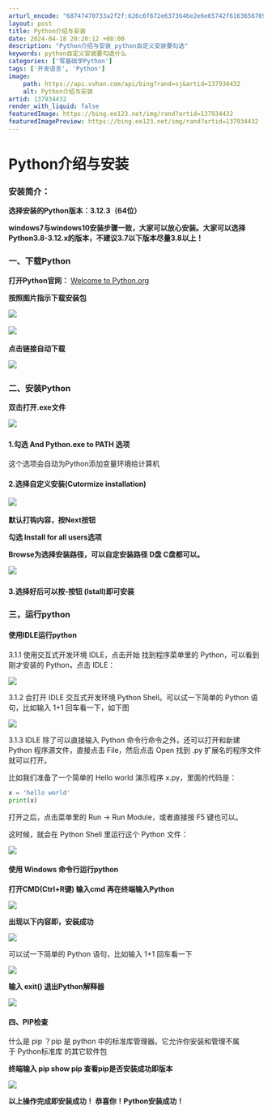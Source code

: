 ```yaml
---
arturl_encode: "68747470733a2f2f:626c6f672e6373646e2e6e65742f616365676931333537392f:61727469636c652f64657461696c732f313337393334343332"
layout: post
title: Python介绍与安装
date: 2024-04-18 20:20:12 +08:00
description: "Python介绍与安装_python自定义安装要勾选"
keywords: python自定义安装要勾选什么
categories: ['零基础学Python']
tags: ['开发语言', 'Python']
image:
    path: https://api.vvhan.com/api/bing?rand=sj&artid=137934432
    alt: Python介绍与安装
artid: 137934432
render_with_liquid: false
featuredImage: https://bing.ee123.net/img/rand?artid=137934432
featuredImagePreview: https://bing.ee123.net/img/rand?artid=137934432
---
```


# Python介绍与安装

### **安装简介：**

**选择安装的Python版本：3.12.3（64位）**

**windows7与windows10安装步骤一致，大家可以放心安装。大家可以选择Python3.8-3.12.x的版本，不建议3.7以下版本尽量3.8以上！**

### **一、下载Python**

**打开Python官网：**
[Welcome to Python.org](https://www.python.org/ "Welcome to Python.org")

**按照图片指示下载安装包**

![](https://i-blog.csdnimg.cn/blog_migrate/47545e8a43d964bd7be4f95b1743df7f.png)
​

![](https://i-blog.csdnimg.cn/blog_migrate/b1ad672dacf71355e03a18da431d95bb.png)
​

**点击链接自动下载**

![](https://i-blog.csdnimg.cn/blog_migrate/7495149eac267d050a9068e3864d028a.png)
​

### **二、安装Python**

**双击打开.exe文件**

![](https://i-blog.csdnimg.cn/blog_migrate/88d5029437be6f8d1589e3fc4d0280b7.png)
​

#### 1.勾选 And Python.exe to PATH 选项

这个选项会自动为Python添加变量环境给计算机

#### **2.选择自定义安装(Cutormize installation)**

![](https://i-blog.csdnimg.cn/blog_migrate/f6ea39b7a1295769f0a2f2dee58eb4e4.png)
​

**默认打钩内容，按Next按钮**

**勾选 Install for all users选项**

**Browse为选择安装路径，可以自定安装路径 D盘 C盘都可以。**

![](https://i-blog.csdnimg.cn/blog_migrate/e2f0ad9e0e0a0efffe796517ac8019a1.png)
​

#### **3.选择好后可以按-按钮 (Istall)即可安装**

### **三，运行python**

#### **使用IDLE运行python**

3.1.1 使用交互式开发环境 IDLE，点击开始 找到程序菜单里的 Python，可以看到刚才安装的 Python，点击 IDLE：

![](https://i-blog.csdnimg.cn/blog_migrate/b81d557217855550bfd89a6df90bb579.png)

3.1.2 会打开 IDLE 交互式开发环境 Python Shell。可以试一下简单的 Python 语句，比如输入 1+1 回车看一下，如下图

![](https://i-blog.csdnimg.cn/blog_migrate/e5d662c233765dd1b6843425ff55dc9b.png)

3.1.3 IDLE 除了可以直接输入 Python 命令行命令之外，还可以打开和新建 Python 程序源文件，直接点击 File，然后点击 Open 找到 .py 扩展名的程序文件就可以打开。

比如我们准备了一个简单的 Hello world 演示程序 x.py，里面的代码是：

```python
x = 'hello world'
print(x)
```

打开之后，点击菜单里的 Run → Run Module，或者直接按 F5 键也可以。

这时候，就会在 Python Shell 里运行这个 Python 文件：

![](https://i-blog.csdnimg.cn/blog_migrate/f6f4cd26e07bef7469fac5f424df374a.png)

#### 使用 Windows 命令行运行python

**打开CMD(Ctrl+R键) 输入cmd 再在终端输入Python**

![](https://i-blog.csdnimg.cn/blog_migrate/99370aae4f4207b06e263d4fa7271c4a.png)

**出现以下内容即，安装成功**

![](https://i-blog.csdnimg.cn/blog_migrate/4a29b1ed2541de2793041f5944bbcd34.png)

可以试一下简单的 Python 语句，比如输入 1+1 回车看一下

![](https://i-blog.csdnimg.cn/blog_migrate/5c002e670cc202b3b4b9f9753d715db9.png)

**输入 exit() 退出Python解释器**

![](https://i-blog.csdnimg.cn/blog_migrate/494e2c970301089c4a5ab5a8290d2fff.png)

#### 四、PIP检查

什么是 pip ？pip 是 python 中的标准库管理器。它允许你安装和管理不属于 Python标准库 的其它软件包

**终端输入 pip show pip 查看pip是否安装成功即版本**

![](https://i-blog.csdnimg.cn/blog_migrate/ee9ebb918829ce7b27c5a3782282db9d.png)

**以上操作完成即安装成功！ 恭喜你！Python安装成功！**